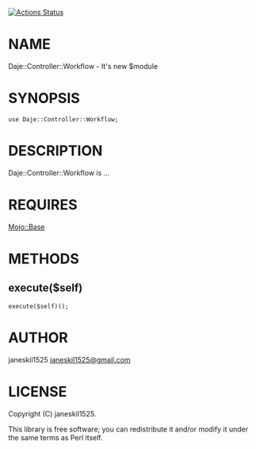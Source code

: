 [![Actions Status](https://github.com/janeskil1525/Daje-Controller-Workflow/actions/workflows/test.yml/badge.svg)](https://github.com/janeskil1525/Daje-Controller-Workflow/actions)
# NAME

Daje::Controller::Workflow - It's new $module

# SYNOPSIS

    use Daje::Controller::Workflow;

# DESCRIPTION

Daje::Controller::Workflow is ...

# REQUIRES

[Mojo::Base](https://metacpan.org/pod/Mojo%3A%3ABase) 

# METHODS

## execute($self)

    execute($self)();

# AUTHOR

janeskil1525 <janeskil1525@gmail.com>

# LICENSE

Copyright (C) janeskil1525.

This library is free software; you can redistribute it and/or modify
it under the same terms as Perl itself.
